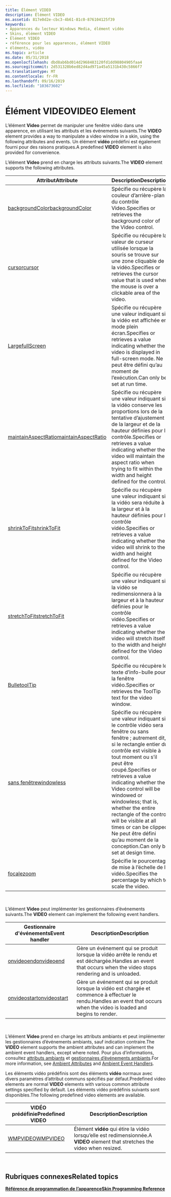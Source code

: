 ```yaml
---
title: Élément VIDEO
description: Élément VIDEO
ms.assetid: 817e0d2e-cbc3-4b61-81c0-876104125f39
keywords:
- Apparences du lecteur Windows Media, élément vidéo
- Skins, élément VIDEO
- Élément VIDEO
- référence pour les apparences, élément VIDEO
- éléments, vidéo
ms.topic: article
ms.date: 05/31/2018
ms.openlocfilehash: dbd8ab6bd014d2968483120fd1dd98804905faa4
ms.sourcegitcommit: 2d531328b6ed82d4ad971a45a5131b430c5866f7
ms.translationtype: MT
ms.contentlocale: fr-FR
ms.lasthandoff: 09/16/2019
ms.locfileid: "103673602"
---
```

# <a name="video-element"></a><span data-ttu-id="bc378-108">Élément VIDEO</span><span class="sxs-lookup"><span data-stu-id="bc378-108">VIDEO Element</span></span>

<span data-ttu-id="bc378-109">L’élément **Video** permet de manipuler une fenêtre vidéo dans une apparence, en utilisant les attributs et les événements suivants.</span><span class="sxs-lookup"><span data-stu-id="bc378-109">The **VIDEO** element provides a way to manipulate a video window in a skin, using the following attributes and events.</span></span> <span data-ttu-id="bc378-110">Un élément **vidéo** prédéfini est également fourni pour des raisons pratiques.</span><span class="sxs-lookup"><span data-stu-id="bc378-110">A predefined **VIDEO** element is also provided for convenience.</span></span>

<span data-ttu-id="bc378-111">L’élément **Video** prend en charge les attributs suivants.</span><span class="sxs-lookup"><span data-stu-id="bc378-111">The **VIDEO** element supports the following attributes.</span></span>



| <span data-ttu-id="bc378-112">Attribut</span><span class="sxs-lookup"><span data-stu-id="bc378-112">Attribute</span></span>                                            | <span data-ttu-id="bc378-113">Description</span><span class="sxs-lookup"><span data-stu-id="bc378-113">Description</span></span>                                                                                                                                                                                                                              |
|------------------------------------------------------|------------------------------------------------------------------------------------------------------------------------------------------------------------------------------------------------------------------------------------------|
| [<span data-ttu-id="bc378-114">backgroundColor</span><span class="sxs-lookup"><span data-stu-id="bc378-114">backgroundColor</span></span>](video-backgroundcolor.md)         | <span data-ttu-id="bc378-115">Spécifie ou récupère la couleur d’arrière-plan du contrôle Video.</span><span class="sxs-lookup"><span data-stu-id="bc378-115">Specifies or retrieves the background color of the Video control.</span></span>                                                                                                                                                                        |
| [<span data-ttu-id="bc378-116">cursor</span><span class="sxs-lookup"><span data-stu-id="bc378-116">cursor</span></span>](video-cursor.md)                           | <span data-ttu-id="bc378-117">Spécifie ou récupère la valeur de curseur utilisée lorsque la souris se trouve sur une zone cliquable de la vidéo.</span><span class="sxs-lookup"><span data-stu-id="bc378-117">Specifies or retrieves the cursor value that is used when the mouse is over a clickable area of the video.</span></span>                                                                                                                               |
| [<span data-ttu-id="bc378-118">Large</span><span class="sxs-lookup"><span data-stu-id="bc378-118">fullScreen</span></span>](video-fullscreen.md)                   | <span data-ttu-id="bc378-119">Spécifie ou récupère une valeur indiquant si la vidéo est affichée en mode plein écran.</span><span class="sxs-lookup"><span data-stu-id="bc378-119">Specifies or retrieves a value indicating whether the video is displayed in full-screen mode.</span></span> <span data-ttu-id="bc378-120">Ne peut être défini qu’au moment de l’exécution.</span><span class="sxs-lookup"><span data-stu-id="bc378-120">Can only be set at run time.</span></span>                                                                                                               |
| [<span data-ttu-id="bc378-121">maintainAspectRatio</span><span class="sxs-lookup"><span data-stu-id="bc378-121">maintainAspectRatio</span></span>](video-maintainaspectratio.md) | <span data-ttu-id="bc378-122">Spécifie ou récupère une valeur indiquant si la vidéo conserve les proportions lors de la tentative d’ajustement de la largeur et de la hauteur définies pour le contrôle.</span><span class="sxs-lookup"><span data-stu-id="bc378-122">Specifies or retrieves a value indicating whether the video will maintain the aspect ratio when trying to fit within the width and height defined for the control.</span></span>                                                                       |
| [<span data-ttu-id="bc378-123">shrinkToFit</span><span class="sxs-lookup"><span data-stu-id="bc378-123">shrinkToFit</span></span>](video-shrinktofit.md)                 | <span data-ttu-id="bc378-124">Spécifie ou récupère une valeur indiquant si la vidéo sera réduite à la largeur et à la hauteur définies pour le contrôle vidéo.</span><span class="sxs-lookup"><span data-stu-id="bc378-124">Specifies or retrieves a value indicating whether the video will shrink to the width and height defined for the Video control.</span></span>                                                                                                           |
| [<span data-ttu-id="bc378-125">stretchToFit</span><span class="sxs-lookup"><span data-stu-id="bc378-125">stretchToFit</span></span>](video-stretchtofit.md)               | <span data-ttu-id="bc378-126">Spécifie ou récupère une valeur indiquant si la vidéo se redimensionnera à la largeur et à la hauteur définies pour le contrôle vidéo.</span><span class="sxs-lookup"><span data-stu-id="bc378-126">Specifies or retrieves a value indicating whether the video will stretch itself to the width and height defined for the Video control.</span></span>                                                                                                   |
| [<span data-ttu-id="bc378-127">Bulle</span><span class="sxs-lookup"><span data-stu-id="bc378-127">toolTip</span></span>](video-tooltip.md)                         | <span data-ttu-id="bc378-128">Spécifie ou récupère le texte d’info-bulle pour la fenêtre vidéo.</span><span class="sxs-lookup"><span data-stu-id="bc378-128">Specifies or retrieves the ToolTip text for the video window.</span></span>                                                                                                                                                                            |
| [<span data-ttu-id="bc378-129">sans fenêtre</span><span class="sxs-lookup"><span data-stu-id="bc378-129">windowless</span></span>](video-windowless.md)                   | <span data-ttu-id="bc378-130">Spécifie ou récupère une valeur indiquant si le contrôle vidéo sera fenêtre ou sans fenêtre ; autrement dit, si le rectangle entier du contrôle est visible à tout moment ou s’il peut être coupé.</span><span class="sxs-lookup"><span data-stu-id="bc378-130">Specifies or retrieves a value indicating whether the Video control will be windowed or windowless; that is, whether the entire rectangle of the control will be visible at all times or can be clipped.</span></span> <span data-ttu-id="bc378-131">Ne peut être défini qu’au moment de la conception.</span><span class="sxs-lookup"><span data-stu-id="bc378-131">Can only be set at design time.</span></span> |
| [<span data-ttu-id="bc378-132">focale</span><span class="sxs-lookup"><span data-stu-id="bc378-132">zoom</span></span>](video-zoom.md)                               | <span data-ttu-id="bc378-133">Spécifie le pourcentage de mise à l’échelle de la vidéo.</span><span class="sxs-lookup"><span data-stu-id="bc378-133">Specifies the percentage by which to scale the video.</span></span>                                                                                                                                                                                    |



 

<span data-ttu-id="bc378-134">L’élément **Video** peut implémenter les gestionnaires d’événements suivants.</span><span class="sxs-lookup"><span data-stu-id="bc378-134">The **VIDEO** element can implement the following event handlers.</span></span>



| <span data-ttu-id="bc378-135">Gestionnaire d'événements</span><span class="sxs-lookup"><span data-stu-id="bc378-135">Event handler</span></span>                          | <span data-ttu-id="bc378-136">Description</span><span class="sxs-lookup"><span data-stu-id="bc378-136">Description</span></span>                                                                  |
|----------------------------------------|------------------------------------------------------------------------------|
| [<span data-ttu-id="bc378-137">onvideoend</span><span class="sxs-lookup"><span data-stu-id="bc378-137">onvideoend</span></span>](video-onvideoend.md)     | <span data-ttu-id="bc378-138">Gère un événement qui se produit lorsque la vidéo arrête le rendu et est déchargée.</span><span class="sxs-lookup"><span data-stu-id="bc378-138">Handles an event that occurs when the video stops rendering and is unloaded.</span></span> |
| [<span data-ttu-id="bc378-139">onvideostart</span><span class="sxs-lookup"><span data-stu-id="bc378-139">onvideostart</span></span>](video-onvideostart.md) | <span data-ttu-id="bc378-140">Gère un événement qui se produit lorsque la vidéo est chargée et commence à effectuer le rendu.</span><span class="sxs-lookup"><span data-stu-id="bc378-140">Handles an event that occurs when the video is loaded and begins to render.</span></span>  |



 

<span data-ttu-id="bc378-141">L’élément **Video** prend en charge les attributs ambiants et peut implémenter les gestionnaires d’événements ambiants, sauf indication contraire.</span><span class="sxs-lookup"><span data-stu-id="bc378-141">The **VIDEO** element supports the ambient attributes and can implement the ambient event handlers, except where noted.</span></span> <span data-ttu-id="bc378-142">Pour plus d’informations, consultez [attributs ambiants](ambient-attributes.md) et [gestionnaires d’événements ambiants](ambient-event-handlers.md).</span><span class="sxs-lookup"><span data-stu-id="bc378-142">For more information, see [Ambient Attributes](ambient-attributes.md) and [Ambient Event Handlers](ambient-event-handlers.md).</span></span>

<span data-ttu-id="bc378-143">Les éléments vidéo prédéfinis sont des éléments **vidéo** normaux avec divers paramètres d’attribut communs spécifiés par défaut.</span><span class="sxs-lookup"><span data-stu-id="bc378-143">Predefined video elements are normal **VIDEO** elements with various common attribute settings specified by default.</span></span> <span data-ttu-id="bc378-144">Les éléments vidéo prédéfinis suivants sont disponibles.</span><span class="sxs-lookup"><span data-stu-id="bc378-144">The following predefined video elements are available.</span></span>



| <span data-ttu-id="bc378-145">VIDÉO prédéfinie</span><span class="sxs-lookup"><span data-stu-id="bc378-145">Predefined VIDEO</span></span>         | <span data-ttu-id="bc378-146">Description</span><span class="sxs-lookup"><span data-stu-id="bc378-146">Description</span></span>                                                |
|--------------------------|------------------------------------------------------------|
| [<span data-ttu-id="bc378-147">WMPVIDEO</span><span class="sxs-lookup"><span data-stu-id="bc378-147">WMPVIDEO</span></span>](wmpvideo.md) | <span data-ttu-id="bc378-148">Élément **vidéo** qui étire la vidéo lorsqu’elle est redimensionnée.</span><span class="sxs-lookup"><span data-stu-id="bc378-148">A **VIDEO** element that stretches the video when resized.</span></span> |



 

## <a name="related-topics"></a><span data-ttu-id="bc378-149">Rubriques connexes</span><span class="sxs-lookup"><span data-stu-id="bc378-149">Related topics</span></span>

<dl> <dt>

[<span data-ttu-id="bc378-150">**Référence de programmation de l’apparence**</span><span class="sxs-lookup"><span data-stu-id="bc378-150">**Skin Programming Reference**</span></span>](skin-programming-reference.md)
</dt> </dl>

 

 





